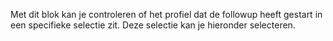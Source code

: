 Met dit blok kan je controleren of het profiel dat de followup heeft gestart in een specifieke selectie zit. Deze selectie kan je hieronder selecteren.
